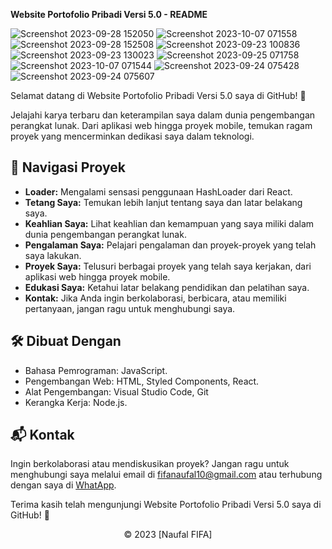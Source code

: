 **Website Portofolio Pribadi Versi 5.0 - README**

![Screenshot 2023-09-28 152050](https://github.com/fifovalle/WEBSITE-PORTOFOLIO-PRIBADI-VERSI-5.0/assets/90078068/75eeb047-e552-4802-822d-c10a365fa485)
![Screenshot 2023-10-07 071558](https://github.com/fifovalle/WEBSITE-PORTOFOLIO-PRIBADI-VERSI-5.0/assets/90078068/baea0a05-f636-4d08-b9dd-fb8e36fccc0b)
![Screenshot 2023-09-28 152508](https://github.com/fifovalle/WEBSITE-PORTOFOLIO-PRIBADI-VERSI-5.0/assets/90078068/6ad5b810-1d23-4ad6-9762-9dcb14aabfb6)
![Screenshot 2023-09-23 100836](https://github.com/fifovalle/WEBSITE-PORTOFOLIO-PRIBADI-VERSI-5.0/assets/90078068/6782a936-d013-44c6-9ccc-4931b58dcd27)
![Screenshot 2023-09-23 130023](https://github.com/fifovalle/WEBSITE-PORTOFOLIO-PRIBADI-VERSI-5.0/assets/90078068/6271f733-9b25-4d50-8822-1610cafe7c52)
![Screenshot 2023-09-25 071758](https://github.com/fifovalle/WEBSITE-PORTOFOLIO-PRIBADI-VERSI-5.0/assets/90078068/7272b4e6-bf1d-48a7-8af5-225888d0e96c)
![Screenshot 2023-10-07 071544](https://github.com/fifovalle/WEBSITE-PORTOFOLIO-PRIBADI-VERSI-5.0/assets/90078068/788ed4c5-7bd3-4759-aedd-b19ac7bc9b28)
![Screenshot 2023-09-24 075428](https://github.com/fifovalle/WEBSITE-PORTOFOLIO-PRIBADI-VERSI-5.0/assets/90078068/1e5a841a-516a-47ba-880e-04a78912ec93)
![Screenshot 2023-09-24 075607](https://github.com/fifovalle/WEBSITE-PORTOFOLIO-PRIBADI-VERSI-5.0/assets/90078068/0daa8b45-1354-45d5-b322-9ed3a53cf9fd)

Selamat datang di Website Portofolio Pribadi Versi 5.0 saya di GitHub! 🚀

Jelajahi karya terbaru dan keterampilan saya dalam dunia pengembangan perangkat lunak. Dari aplikasi web hingga proyek mobile, temukan ragam proyek yang mencerminkan dedikasi saya dalam teknologi.

## 📂 Navigasi Proyek

- **Loader:** Mengalami sensasi penggunaan HashLoader dari React.
- **Tetang Saya:** Temukan lebih lanjut tentang saya dan latar belakang saya.
- **Keahlian Saya:** Lihat keahlian dan kemampuan yang saya miliki dalam dunia pengembangan perangkat lunak.
- **Pengalaman Saya:** Pelajari pengalaman dan proyek-proyek yang telah saya lakukan.
- **Proyek Saya:** Telusuri berbagai proyek yang telah saya kerjakan, dari aplikasi web hingga proyek mobile.
- **Edukasi Saya:** Ketahui latar belakang pendidikan dan pelatihan saya.
- **Kontak:** Jika Anda ingin berkolaborasi, berbicara, atau memiliki pertanyaan, jangan ragu untuk menghubungi saya.

## 🛠️ Dibuat Dengan

- Bahasa Pemrograman: JavaScript.
- Pengembangan Web: HTML, Styled Components, React.
- Alat Pengembangan: Visual Studio Code, Git
- Kerangka Kerja: Node.js.

## 📬 Kontak

Ingin berkolaborasi atau mendiskusikan proyek? Jangan ragu untuk menghubungi saya melalui email di [fifanaufal10@gmail.com](mailto:fifanaufal10@gmail.com) atau terhubung dengan saya di [WhatApp](https://wa.me/+6281223652490).

Terima kasih telah mengunjungi Website Portofolio Pribadi Versi 5.0 saya di GitHub! 🙌

<div align="center">
  &copy; 2023 [Naufal FIFA]
</div>
